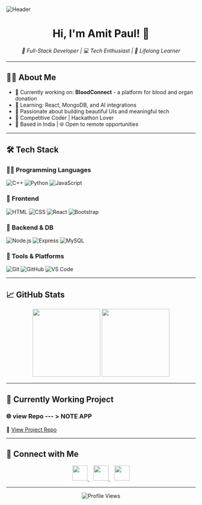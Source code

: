 
![Header](https://physicsgurukul.files.wordpress.com/2019/02/character-1.gif)


<h1 align="center">Hi, I'm Amit Paul! 👋</h1>

<p align="center">
  <em>🚀 Full-Stack Developer | 💻 Tech Enthusiast | 🧠 Lifelong Learner</em>
</p>

---

## 🧑‍💻 About Me

- 🔭 Currently working on: **BloodConnect** - a platform for blood and organ donation  
- 🌱 Learning: React, MongoDB, and AI integrations  
- 🎯 Passionate about building beautiful UIs and meaningful tech  
- 🧩 Competitive Coder | Hackathon Lover  
- 📍 Based in India | 🌐 Open to remote opportunities

---

## 🛠️ Tech Stack

### 👨‍💻 Programming Languages
![C++](https://skillicons.dev/icons?i=cpp)
![Python](https://skillicons.dev/icons?i=python)
![JavaScript](https://skillicons.dev/icons?i=javascript)

### 🎨 Frontend
![HTML](https://skillicons.dev/icons?i=html)
![CSS](https://skillicons.dev/icons?i=css)
![React](https://skillicons.dev/icons?i=react)
![Bootstrap](https://skillicons.dev/icons?i=bootstrap)

### 🔧 Backend & DB
![Node.js](https://skillicons.dev/icons?i=nodejs)
![Express](https://skillicons.dev/icons?i=express)
![MySQL](https://skillicons.dev/icons?i=mysql)

### 🧰 Tools & Platforms
![Git](https://skillicons.dev/icons?i=git)
![GitHub](https://skillicons.dev/icons?i=github)
![VS Code](https://skillicons.dev/icons?i=vscode)

---

## 📈 GitHub Stats

<p align="center">
  <img src="https://github-readme-stats.vercel.app/api?username=amitpaul2004&show_icons=true&hide_title=true&bg_color=0d1117&title_color=58a6ff&icon_color=79c0ff&text_color=c9d1d9&border_radius=10&hide_border=true&include_all_commits=true&count_private=true" height="180"/>
  <img src="https://github-readme-streak-stats.herokuapp.com/?user=amitpaul2004&theme=github-dark-blue&hide_border=true&border_radius=10" height="180"/>
</p>

---

## 🚀 Currently Working Project

### 🌐 view Repo --- >  NOTE APP

🔗 [View Project Repo](https://github.com/amitpaul2004/note-app)

---

## 🤝 Connect with Me

<p align="center">
  <a href="https://www.linkedin.com/in/amitpaul">
    <img src="https://skillicons.dev/icons?i=linkedin" height="40" />
  </a>
  &nbsp;&nbsp;
  <a href="mailto:pal900290@gmail.com">
    <img src="https://skillicons.dev/icons?i=gmail" height="40" />
  </a>
  &nbsp;&nbsp;
  <a href="https://github.com/amitpaul2004">
    <img src="https://skillicons.dev/icons?i=github" height="40" />
  </a>
</p>

---

<p align="center">
  <img src="https://komarev.com/ghpvc/?username=amitpaul2004&label=Profile%20Views&color=blue&style=flat" alt="Profile Views">
</p>
